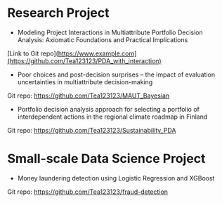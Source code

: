 # **Research Project**

- Modeling Project Interactions in Multiattribute
Portfolio Decision Analysis: Axiomatic Foundations
and Practical Implications

[Link to Git repo](https://www.example.com](https://github.com/Tea123123/PDA_with_interaction)

- Poor choices and post-decision surprises – the impact of evaluation
uncertainties in multiattribute decision-making

Git repo: https://github.com/Tea123123/MAUT_Bayesian

- Portfolio decision analysis approach for selecting a portfolio of interdependent actions in the regional climate roadmap in Finland

Git repo: https://github.com/Tea123123/Sustainability_PDA

# **Small-scale Data Science Project**

- Money laundering detection using Logistic Regression and XGBoost

Git repo: https://github.com/Tea123123/fraud-detection

